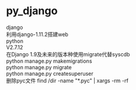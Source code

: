 # py_django
django</br>
利用django-1.11.2搭建web</br>
python</br>
V2.7.12</br>
在Django 1.9及未来的版本种使用migrate代替syscdb</br>
python manage.py makemigrations</br>
python manage.py migrate</br>
python manage.py createsuperuser</br>
删除pyc文件 find /dir -name "*.pyc" | xargs -rm -rf</br>



